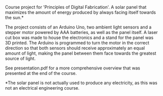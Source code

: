 Course project for 'Principles of Digital Fabrication'. A solar panel that maximizes the amount of energy produced by always facing itself towards the sun.*

The project consists of an Arduino Uno, two ambient light sensors and a stepper motor powered by AAA batteries, as well as the panel itself. A laser cut box was made to house the electronics and a stand for the panel was 3D printed. The Arduino is programmed to turn the motor in the correct direction so that both sensors should receive approximately an equal amount of light, making the panel between them face towards the greatest source of light.

See presentation.pdf for a more comprehensive overview that was presented at the end of the course.

*The solar panel is not actually used to produce any electricity, as this was not an electrical engineering course.
